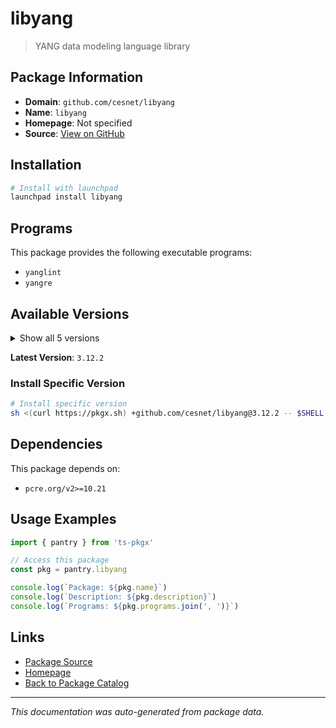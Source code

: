 # libyang

> YANG data modeling language library

## Package Information

- **Domain**: `github.com/cesnet/libyang`
- **Name**: `libyang`
- **Homepage**: Not specified
- **Source**: [View on GitHub](https://github.com/pkgxdev/pantry/tree/main/projects/github.com/cesnet/libyang/package.yml)

## Installation

```bash
# Install with launchpad
launchpad install libyang
```

## Programs

This package provides the following executable programs:

- `yanglint`
- `yangre`

## Available Versions

<details>
<summary>Show all 5 versions</summary>

- `3.12.2`, `3.7.8`, `3.4.2`, `3.1.0`, `2.1.148`

</details>

**Latest Version**: `3.12.2`

### Install Specific Version

```bash
# Install specific version
sh <(curl https://pkgx.sh) +github.com/cesnet/libyang@3.12.2 -- $SHELL -i
```

## Dependencies

This package depends on:

- `pcre.org/v2>=10.21`

## Usage Examples

```typescript
import { pantry } from 'ts-pkgx'

// Access this package
const pkg = pantry.libyang

console.log(`Package: ${pkg.name}`)
console.log(`Description: ${pkg.description}`)
console.log(`Programs: ${pkg.programs.join(', ')}`)
```

## Links

- [Package Source](https://github.com/pkgxdev/pantry/tree/main/projects/github.com/cesnet/libyang/package.yml)
- [Homepage](#)
- [Back to Package Catalog](../../../package-catalog.md)

---

*This documentation was auto-generated from package data.*
